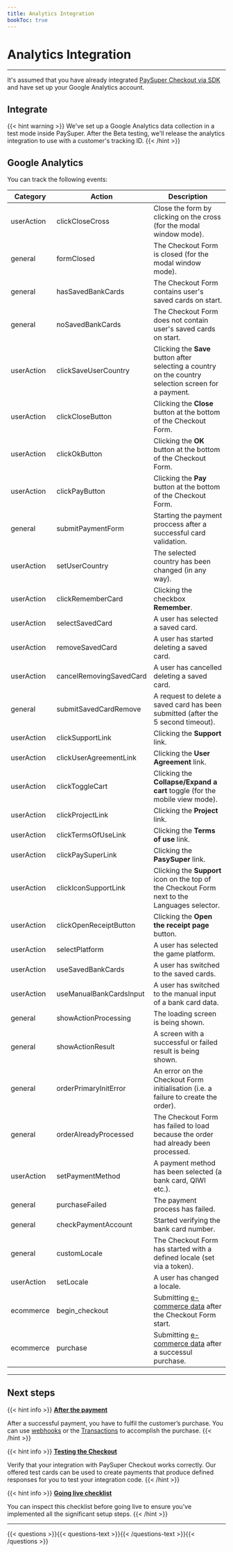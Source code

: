 ```yaml
---
title: Analytics Integration
bookToc: true
---
```


# Analytics Integration
***

It's assumed that you have already integrated [PaySuper Checkout via SDK](/docs/payments/sdk-integration) and have set up your Google Analytics account.

## Integrate

{{< hint warning >}}
We've set up a Google Analytics data collection in a test mode inside PaySuper. After the Beta testing, we'll release the analytics integration to use with a customer's tracking ID.
{{< /hint >}}

## Google Analytics

You can track the following events:

Category|Action|Description
---|---|---
userAction|clickCloseCross|Close the form by clicking on the cross (for the modal window mode).
general|formClosed|The Checkout Form is closed (for the modal window mode).
general|hasSavedBankCards|The Checkout Form contains user's saved cards on start.
general|noSavedBankCards|The Checkout Form does not contain user's saved cards on start.
userAction|clickSaveUserCountry|Clicking the **Save** button after selecting a country on the country selection screen for a payment.
userAction|clickCloseButton|Clicking the **Close** button at the bottom of the Checkout Form.
userAction|clickOkButton|Clicking the **OK** button at the bottom of the Checkout Form.
userAction|clickPayButton|Clicking the **Pay** button at the bottom of the Checkout Form.
general|submitPaymentForm|Starting the payment proccess after a successful card validation.
userAction|setUserCountry|The selected country has been changed (in any way).
userAction|clickRememberCard|Clicking the checkbox **Remember**.
userAction|selectSavedCard|A user has selected a saved card.
userAction|removeSavedCard|A user has started deleting a saved card.
userAction|cancelRemovingSavedCard|A user has cancelled deleting a saved card.
general|submitSavedCardRemove|A request to delete a saved card has been submitted (after the 5 second timeout).
userAction|clickSupportLink|Clicking the **Support** link.
userAction|clickUserAgreementLink|Clicking the **User Agreement** link.
userAction|clickToggleCart|Clicking the **Collapse/Expand a cart** toggle (for the mobile view mode).
userAction|clickProjectLink|Clicking the **Project** link.
userAction|clickTermsOfUseLink|Clicking the **Terms of use** link.
userAction|clickPaySuperLink|Clicking the **PasySuper** link.
userAction|clickIconSupportLink|Clicking the **Support** icon on the top of the Checkout Form next to the Languages selector.
userAction|clickOpenReceiptButton|Clicking the **Open the receipt page** button.
userAction|selectPlatform|A user has selected the game platform.
userAction|useSavedBankCards|A user has switched to the saved cards.
userAction|useManualBankCardsInput|A user has switched to the manual input of a bank card data.
general|showActionProcessing|The loading screen is being shown.
general|showActionResult|A screen with a successful or failed result is being shown.
general|orderPrimaryInitError|An error on the Checkout Form initialisation (i.e. a failure to create the order).
general|orderAlreadyProcessed|The Checkout Form has failed to load because the order had already been processed.
userAction|setPaymentMethod|A payment method has been selected (a bank card, QIWI etc.).
general|purchaseFailed|The payment process has failed.
general|checkPaymentAccount|Started verifying the bank card number.
general|customLocale|The Checkout Form has started with a defined locale (set via a token).
userAction|setLocale|A user has changed a locale.
ecommerce|begin_checkout|Submitting [e-commerce data](https://developers.google.com/analytics/devguides/collection/gtagjs/enhanced-ecommerce) after the Checkout Form start.
ecommerce|purchase|Submitting [e-commerce data](https://developers.google.com/analytics/devguides/collection/gtagjs/enhanced-ecommerce) after a successul purchase.

***

## Next steps

{{< hint info >}}
[**After the payment**](/docs/payments/fulfillment/)

After a successful payment, you have to fulfil the customer’s purchase. You can use [webhooks](/docs/payments/fulfillment/#fulfilling-purchases-with-webhooks) or the [Transactions](/docs/payments/fulfillment/#fulfilling-purchases-with-the-dashboard) to accomplish the purchase.
{{< /hint >}}

{{< hint info >}}
[**Testing the Checkout**](/docs/payments/testing/)

Verify that your integration with PaySuper Checkout works correctly. Our offered test cards can be used to create payments that produce defined responses for you to test your integration code.
{{< /hint >}}

{{< hint info >}}
[**Going live checklist**](/docs/payments/live/)

You can inspect this checklist before going live to ensure you've implemented all the significant setup steps.
{{< /hint >}}

***

{{< questions >}}{{< questions-text >}}{{< /questions-text >}}{{< /questions >}}
